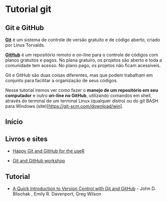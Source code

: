 # Tutorial git

## Git e GitHub
**[Git](https://git-scm.com)** é um sistema de controle de versão gratuito e de código aberto, criado por Linus Torvalds.

**[GitHub](https://github.com)** é um repositório remoto e on-line para o controle de códigos com planos gratuitos e pagos. No plana gratuiro, os projetos são aberto e toda a comunidade tem acesso. No plano pago, os projetos não ficam acessíveis.

Git e GitHub são duas coisas diferentes, mas que podem trabalham em conjunto para facilitar a organização de seus códigos.

Nesse tutorial iremos ver como fazer o **manejo de um repositório em seu computador** e outro **on-line no GitHub**, utilizando comandos em shell, através do terminal de um terminal Linux (qualquer distro) ou do git BASH para Windows (site)[https://git-scm.com/download/win].

## Início


## Livros e sites
- [Happy Git and GitHub for the useR](http://happygitwithr.com)

- [Git and GitHub workshop](http://ncsu-geoforall-lab.github.io/git-and-github-workshop/)

## Tutorial
- [A Quick Introduction to Version Control with Git and GitHub](https://doi.org/10.1371/journal.pcbi.1004668) - John D. Blischak , Emily R. Davenport, Greg Wilson
